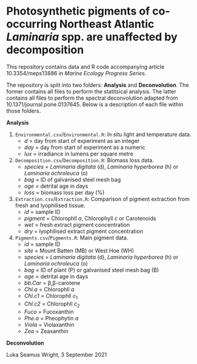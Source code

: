 # Photosynthetic pigments of co-occurring Northeast Atlantic *Laminaria* spp. are unaffected by decomposition
This repository contains data and R code accompanying article 10.3354/meps13886 in *Marine Ecology Progress Series*.

The repository is split into two folders: **Analysis** and **Deconvolution**. The former contains all files to perform the statitsical analysis. The latter contains all files to perform the spectral deconvolution adapted from 10.1371/journal.pone.0137645. Below is a description of each file within those folders.

**Analysis**
1. `Environmental.csv`/`Environmental.R`: *In situ* light and temperature data.
    - *d* = day from start of experiment as an integer
    - *day* = day from start of experiment as a numeric
    - *lux* = irradiance in lumens per square metre
2. `Decomposition.csv`/`Decomposition.R`: Biomass loss data.
    - *species* = *Laminaria digitata* (d), *Laminaria hyperborea* (h) or *Laminaria ochroleuca* (o)
    - *bag* = ID of galvanised steel mesh bag
    - *age* = detrital age in days
    - *loss* = biomass loss per day (%)
3. `Extraction.csv`/`Extraction.R`: Comparison of pigment extraction from fresh and lyophilised tissue.
    - *id* = sample ID
    - *pigment* = Chlorophll *a*, Chlorophyll *c* or Carotenoids
    - *wet* = fresh extract pigment concentration
    - *dry* = lyophilised extract pigment concentration
4. `Pigments.csv`/`Pigments.R`: Main pigment data.
    - *id* = sample ID
    - *site* = Mount Batten (MB) or West Hoe (WH)
    - *species* = *Laminaria digitata* (d), *Laminaria hyperborea* (h) or *Laminaria ochroleuca* (o)
    - *bag* = ID of plant (P) or galvanised steel mesh bag (B)
    - *age* = detrital age in days
    - *bb.Car* = β,β-carotene
    - *Chl.a* = Chlorophll *a*
    - *Chl.c1* = Chlorophll *c*<sub>1</sub>
    - *Chl.c2* = Chlorophll *c*<sub>2</sub>
    - *Fuco* = Fucoxanthin
    - *Phe.a* = Pheophytin *a*
    - *Viola* = Violaxanthin
    - *Zea* = Zeaxanthin

**Deconvolution**

Luka Seamus Wright, 3 September 2021
